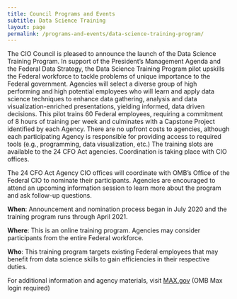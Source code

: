```yaml
---
title: Council Programs and Events
subtitle: Data Science Training
layout: page  
permalink: /programs-and-events/data-science-training-program/ 
---
```


The CIO Council is pleased to announce the launch of the Data Science Training Program. In support of the President’s Management Agenda and the Federal Data Strategy, the Data Science Training Program pilot upskills the Federal workforce to tackle problems of unique importance to the Federal government. Agencies will select a diverse group of high performing and high potential employees who will learn and apply data science techniques to enhance data gathering, analysis and data visualization-enriched presentations, yielding informed, data driven decisions. This pilot trains 60 Federal employees, requiring a commitment of 8 hours of training per week and culminates with a Capstone Project identified by each Agency. There are no upfront costs to agencies, although each participating Agency is responsible for providing access to required tools (e.g., programming, data visualization, etc.) The training slots are available to the 24 CFO Act agencies. Coordination is taking place with CIO offices.

The 24 CFO Act Agency CIO offices will coordinate with OMB’s Office of the Federal CIO to nominate their participants. Agencies are encouraged to attend an upcoming information session to learn more about the program and ask follow-up questions.

**When**: Announcement and nomination process began in July 2020 and the training program runs through April 2021.

**Where**: This is an online training program. Agencies may consider participants from the entire Federal workforce.

**Who**: This training program targets existing Federal employees that may benefit from data science skills to gain efficiencies in their respective duties. 

For additional information and agency materials, visit [MAX.gov](https://community.max.gov/x/HWySg) (OMB Max login required)
